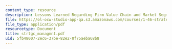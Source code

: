 ```yaml
---
content_type: resource
description: Lessons Learned Regarding Firm Value Chain and Market Segmentation Tools
file: https://ol-ocw-studio-app-qa.s3.amazonaws.com/courses/1-46-strategic-management-in-the-design-and-construction-value-chain-fall-2003/5fb480072ec637be82e20f75aeba68b8_strtgc_managmnt.pdf
file_type: application/pdf
resourcetype: Document
title: strtgc_managmnt.pdf
uid: 5fb48007-2ec6-37be-82e2-0f75aeba68b8
---
```

